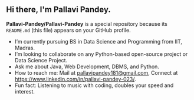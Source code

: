 ## Hi there, I'm Pallavi Pandey. 


**Pallavi-Pandey/Pallavi-Pandey** is a special repository because its `README.md` (this file) appears on your GitHub profile.


- I’m currently pursuing BS in Data Science and Programming from IIT, Madras.
- I’m looking to collaborate on any Python-based open-source project or Data Science Project.
- Ask me about Java, Web Development, DBMS, and Python.
- How to reach me: Mail at pallavipandey181@gmail.com, Connect at https://www.linkedin.com/in/pallavi-pandey-023/.
- Fun fact: Listening to music with coding, doubles your speed and interest.

